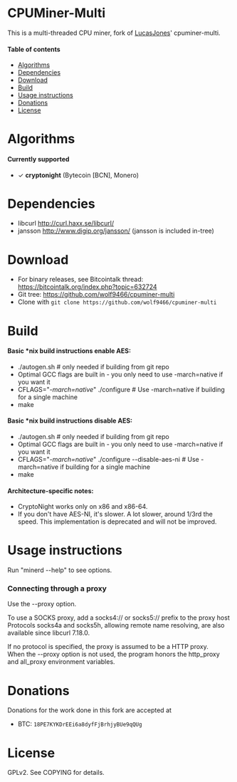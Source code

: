 CPUMiner-Multi
==============

This is a multi-threaded CPU miner, fork of [LucasJones](//github.com/lucasjones)' cpuminer-multi.

#### Table of contents

* [Algorithms](#algorithms)
* [Dependencies](#dependencies)
* [Download](#download)
* [Build](#build)
* [Usage instructions](#usage-instructions)
* [Donations](#donations)
* [License](#license)

Algorithms
==========
#### Currently supported
 * ✓ __cryptonight__ (Bytecoin [BCN], Monero)

Dependencies
============
* libcurl			http://curl.haxx.se/libcurl/
* jansson			http://www.digip.org/jansson/ (jansson is included in-tree)

Download
========
* For binary releases, see Bitcointalk thread: https://bitcointalk.org/index.php?topic=632724
* Git tree:   https://github.com/wolf9466/cpuminer-multi
* Clone with `git clone https://github.com/wolf9466/cpuminer-multi`

Build
=====

#### Basic *nix build instructions enable AES:
 * ./autogen.sh	# only needed if building from git repo
 * Optimal GCC flags are built in - you only need to use -march=native if you want it
 * CFLAGS="*-march=native*" ./configure # Use -march=native if building for a single machine
 * make

#### Basic *nix build instructions disable AES:
 * ./autogen.sh	# only needed if building from git repo
 * Optimal GCC flags are built in - you only need to use -march=native if you want it
 * CFLAGS="*-march=native*" ./configure --disable-aes-ni # Use -march=native if building for a single machine
 * make

#### Architecture-specific notes:
 * CryptoNight works only on x86 and x86-64.
 * If you don't have AES-NI, it's slower. A lot slower, around 1/3rd the speed. This implementation is deprecated and will not be improved.

Usage instructions
==================
Run "minerd --help" to see options.

### Connecting through a proxy

Use the --proxy option.

To use a SOCKS proxy, add a socks4:// or socks5:// prefix to the proxy host  
Protocols socks4a and socks5h, allowing remote name resolving, are also available since libcurl 7.18.0.

If no protocol is specified, the proxy is assumed to be a HTTP proxy.  
When the --proxy option is not used, the program honors the http_proxy and all_proxy environment variables.

Donations
=========
Donations for the work done in this fork are accepted at
* BTC: `18PE7KYKDrEEi6a8dyfFjBrhjyBUe9qQUg`

License
=======
GPLv2.  See COPYING for details.
